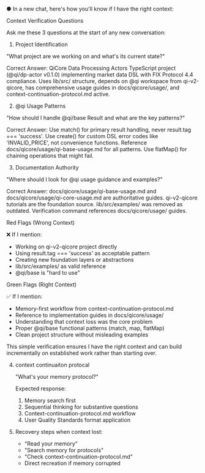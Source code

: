 ● In a new chat, here's how you'll know if I have the right context:

  Context Verification Questions

  Ask me these 3 questions at the start of any new conversation:

  1. Project Identification

  "What project are we working on and what's its current state?"

  Correct Answer: QiCore Data Processing Actors TypeScript project (@qi/dp-actor v0.1.0) implementing market data DSL with FIX
   Protocol 4.4 compliance. Uses lib/src/ structure, depends on @qi workspace from qi-v2-qicore, has comprehensive usage
  guides in docs/qicore/usage/, and context-continuation-protocol.md active.

  2. @qi Usage Patterns

  "How should I handle @qi/base Result and what are the key patterns?"

  Correct Answer: Use match() for primary result handling, never result.tag === 'success'. Use create() for custom DSL error
  codes like 'INVALID_PRICE', not convenience functions. Reference docs/qicore/usage/qi-base-usage.md for all patterns. Use flatMap()
  for chaining operations that might fail.

  3. Documentation Authority

  "Where should I look for @qi usage guidance and examples?"

  Correct Answer: docs/qicore/usage/qi-base-usage.md and docs/qicore/usage/qi-core-usage.md are authoritative guides. qi-v2-qicore tutorials
  are the foundation source. lib/src/examples/ was removed as outdated. Verification command references docs/qicore/usage/ guides.

  Red Flags (Wrong Context)

  ❌ If I mention:
  - Working on qi-v2-qicore project directly
  - Using result.tag === 'success' as acceptable pattern
  - Creating new foundation layers or abstractions
  - lib/src/examples/ as valid reference
  - @qi/base is "hard to use"

  Green Flags (Right Context)

  ✅ If I mention:
  - Memory-first workflow from context-continuation-protocol.md
  - Reference to implementation guides in docs/qicore/usage/
  - Understanding that context loss was the core problem
  - Proper @qi/base functional patterns (match, map, flatMap)
  - Clean project structure without misleading examples

  This simple verification ensures I have the right context and can build incrementally on established work rather than
  starting over.

4. context continuaiton protocal

   "What's your memory protocol?"

   Expected response:
   1. Memory search first
   2. Sequential thinking for substantive questions
   3. Context-continuation-protocol.md workflow
   4. User Quality Standards format application

5. Recovery steps when context lost:

    - "Read your memory"
    - "Search memory for protocols"
    - "Check context-continuation-protocol.md"
    - Direct recreation if memory corrupted
